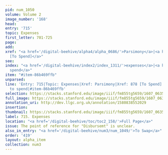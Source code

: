 ```yaml
---
pid: num_1050
volume: Volume 2
image_number: '168'
head:
entry: '715'
topic: Expenses
first_letter: 701-725
page:
add:
xref: "<a href='/digital-beehive/alpha4/alpha_0686/'>Parsimony</a>|<a href='/digital-beehive/num4/num_1113/'>878
  [To Spend]</a>"
see:
index: "<a href='/digital-beehive/index2/index_1311/'>expenses</a>|<a href='/digital-beehive/index4/index_3841/'>to
  spend</a>"
item: "#item-86b469ffb"
unparsed:
line: 'Entry: 715|Topic: Expenses|Xref: Parsimony|Xref: 878 [To Spend]|Index: expenses|Index:
  to spend|#item-86b469ffb'
selection: https://stacks.stanford.edu/image/iiif/fm855tg5659/1607_0635/903,4457,2827,519/full/0/default.jpg
full_image: https://stacks.stanford.edu/image/iiif/fm855tg5659/1607_0635/full/full/0/default.jpg
annotation_uri: http://dev.llgc.org.uk/annotation/1580838552029
insertion:
thumbnail: https://stacks.stanford.edu/image/iiif/fm855tg5659/1607_0635/903,4457,600,180/250,/0/default.jpg
label: 715. Expenses
location: "<a href='/digital-beehive/toc/toc2_158/'>Full Page</a>"
issue: The point of reference for "Disbursemt" is unclear.
also_in_entry: "<a href='/digital-beehive/num3/num_1049/'>To Swap</a>"
order: '419'
layout: alpha_item
collection: num3
---
```

